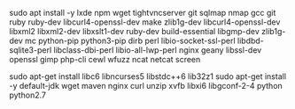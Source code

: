 sudo apt install -y lxde npm wget tightvncserver git sqlmap nmap gcc git ruby ruby-dev libcurl4-openssl-dev make zlib1g-dev libcurl4-openssl-dev libxml2 libxml2-dev libxslt1-dev ruby-dev build-essential libgmp-dev zlib1g-dev mc python-pip python3-pip dirb perl libio-socket-ssl-perl libdbd-sqlite3-perl libclass-dbi-perl libio-all-lwp-perl nginx geany libssl-dev openssl gimp php-cli cewl wfuzz ncat netcat screen

sudo apt-get install libc6 libncurses5 libstdc++6 lib32z1 
sudo apt-get install -y default-jdk wget maven nginx curl unzip xvfb libxi6 libgconf-2-4 python python2.7

